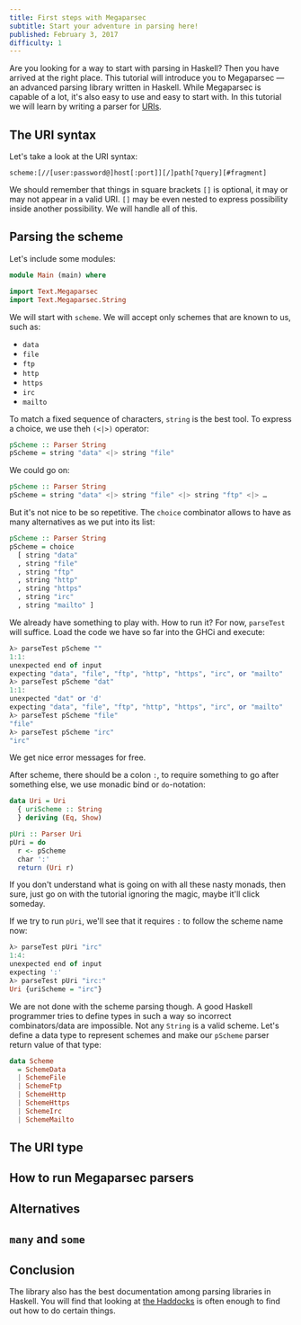 ```yaml
---
title: First steps with Megaparsec
subtitle: Start your adventure in parsing here!
published: February 3, 2017
difficulty: 1
---
```


Are you looking for a way to start with parsing in Haskell? Then you have
arrived at the right place. This tutorial will introduce you to Megaparsec —
an advanced parsing library written in Haskell. While Megaparsec is capable
of a lot, it's also easy to use and easy to start with. In this tutorial we
will learn by writing a parser
for [URIs](https://en.wikipedia.org/wiki/Uniform_Resource_Identifier).

## The URI syntax

Let's take a look at the URI syntax:

```
scheme:[//[user:password@]host[:port]][/]path[?query][#fragment]
```

We should remember that things in square brackets `[]` is optional, it may
or may not appear in a valid URI. `[]` may be even nested to express
possibility inside another possibility. We will handle all of this.

## Parsing the scheme

Let's include some modules:

```haskell
module Main (main) where

import Text.Megaparsec
import Text.Megaparsec.String
```

We will start with `scheme`. We will accept only schemes that are known to
us, such as:

* `data`
* `file`
* `ftp`
* `http`
* `https`
* `irc`
* `mailto`

To match a fixed sequence of characters, `string` is the best tool. To
express a choice, we use theh `(<|>)` operator:

```haskell
pScheme :: Parser String
pScheme = string "data" <|> string "file"
```

We could go on:

```haskell
pScheme :: Parser String
pScheme = string "data" <|> string "file" <|> string "ftp" <|> …
```

But it's not nice to be so repetitive. The `choice` combinator allows to
have as many alternatives as we put into its list:

```haskell
pScheme :: Parser String
pScheme = choice
  [ string "data"
  , string "file"
  , string "ftp"
  , string "http"
  , string "https"
  , string "irc"
  , string "mailto" ]
```

We already have something to play with. How to run it? For now, `parseTest`
will suffice. Load the code we have so far into the GHCi and execute:

```haskell
λ> parseTest pScheme ""
1:1:
unexpected end of input
expecting "data", "file", "ftp", "http", "https", "irc", or "mailto"
λ> parseTest pScheme "dat"
1:1:
unexpected "dat" or 'd'
expecting "data", "file", "ftp", "http", "https", "irc", or "mailto"
λ> parseTest pScheme "file"
"file"
λ> parseTest pScheme "irc"
"irc"
```

We get nice error messages for free.

After scheme, there should be a colon `:`, to require something to go after
something else, we use monadic bind or `do`-notation:

```haskell
data Uri = Uri
  { uriScheme :: String
  } deriving (Eq, Show)

pUri :: Parser Uri
pUri = do
  r <- pScheme
  char ':'
  return (Uri r)
```

If you don't understand what is going on with all these nasty monads, then
sure, just go on with the tutorial ignoring the magic, maybe it'll click
someday.

If we try to run `pUri`, we'll see that it requires `:` to follow the scheme
name now:

```haskell
λ> parseTest pUri "irc"
1:4:
unexpected end of input
expecting ':'
λ> parseTest pUri "irc:"
Uri {uriScheme = "irc"}
```

We are not done with the scheme parsing though. A good Haskell programmer
tries to define types in such a way so incorrect combinators/data are
impossible. Not any `String` is a valid scheme. Let's define a data type to
represent schemes and make our `pScheme` parser return value of that type:

```haskell
data Scheme
  = SchemeData
  | SchemeFile
  | SchemeFtp
  | SchemeHttp
  | SchemeHttps
  | SchemeIrc
  | SchemeMailto

```

## The URI type

## How to run Megaparsec parsers

## Alternatives

## `many` and `some`

## Conclusion

The library also has the best documentation among parsing libraries in
Haskell. You will find that looking
at [the Haddocks](https://hackage.haskell.org/package/megaparsec) is often
enough to find out how to do certain things.
